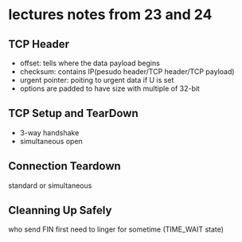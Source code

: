# lectures notes from 23 and 24

## TCP Header

- offset: tells where the data payload begins
- checksum: contains IP(pesudo header/TCP header/TCP payload)
- urgent pointer: poiting to urgent data if U is set
- options are padded to have size with multiple of 32-bit

## TCP Setup and TearDown

- 3-way handshake
- simultaneous open

## Connection Teardown

standard or simultaneous

## Cleanning Up Safely

who send FIN first need to linger for sometime (TIME_WAIT state)